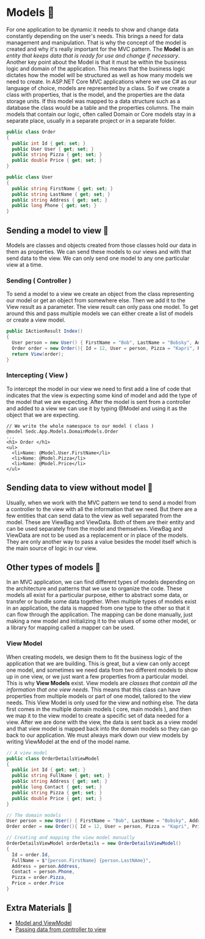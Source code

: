 # Models 🍦

For one application to be dynamic it needs to show and change data constantly depending on the user's needs. This brings a need for data management and manipulation. That is why the concept of the model is created and why it's really important for the MVC pattern. The **Model** is an _entity that keeps data that is ready for use and change if necessary_. Another key point about the Model is that it must be within the business logic and domain of the application. This means that the business logic dictates how the model will be structured as well as how many models we need to create. In ASP.NET Core MVC applications where we use C# as our language of choice, models are represented by a class. So if we create a class with properties, that is the model, and the properties are the data storage units. If this model was mapped to a data structure such as a database the class would be a table and the properties columns. The main models that contain our logic, often called Domain or Core models stay in a separate place, usually in a separate project or in a separate folder.

```csharp
public class Order
{
  public int Id { get; set; }
  public User User { get; set; }
  public string Pizza { get; set; }
  public double Price { get; set; }
}
```

```csharp
public class User
{
  public string FirstName { get; set; }
  public string LastName { get; set; }
  public string Address { get; set; }
  public long Phone { get; set; }
}
```

## Sending a model to view 🔹

Models are classes and objects created from those classes hold our data in them as properties. We can send these models to our views and with that send data to the view. We can only send one model to any one particular view at a time.

### Sending ( Controller )

To send a model to a view we create an object from the class representing our model or get an object from somewhere else. Then we add it to the View result as a parameter. The view result can only pass one model. To get around this and pass multiple models we can either create a list of models or create a view model.

```csharp
public IActionResult Index()
{
  User person = new User() { FirstName = "Bob", LastName = "Bobsky", Address = "Bob Street", Phone = 0800234234 };
  Order order = new Order(){ Id = 12, User = person, Pizza = "Kapri", Price = 10.5 };
  return View(order);
}
```

### Intercepting ( View )

To intercept the model in our view we need to first add a line of code that indicates that the view is expecting some kind of model and add the type of the model that we are expecting. After the model is sent from a controller and added to a view we can use it by typing @Model and using it as the object that we are expecting.

```csharp.cshtml
// We write the whole namespace to our model ( class )
@model Sedc.App.Models.DomainModels.Order
...
<h1> Order </h1>
<ul>
  <li>Name: @Model.User.FirstName</li>
  <li>Name: @Model.Pizza</li>
  <li>Name: @Model.Price</li>
</ul>
```

## Sending data to view without model 🔹

Usually, when we work with the MVC pattern we tend to send a model from a controller to the view with all the information that we need. But there are a few entities that can send data to the view as well separated from the model. These are ViewBag and ViewData. Both of them are their entity and can be used separately from the model and themselves. ViewBag and ViewData are not to be used as a replacement or in place of the models. They are only another way to pass a value besides the model itself which is the main source of logic in our view.


## Other types of models 🔹

In an MVC application, we can find different types of models depending on the architecture and patterns that we use to organize the code. These models all exist for a particular purpose, either to abstract some data, or transfer or bundle some data together. When multiple types of models exist in an application, the data is mapped from one type to the other so that it can flow through the application. The mapping can be done manually, just making a new model and initializing it to the values of some other model, or a library for mapping called a mapper can be used.

### View Model

When creating models, we design them to fit the business logic of the application that we are building. This is great, but a view can only accept one model, and sometimes we need data from two different models to show up in one view, or we just want a few properties from a particular model. This is why **View Models** exist. View models are _classes that contain all the information that one view needs_. This means that this class can have properties from multiple models or part of one model, tailored to the view needs. This View Model is only used for the view and nothing else. The data first comes in the multiple domain models ( core, main models ), and then we map it to the view model to create a specific set of data needed for a view. After we are done with the view, the data is sent back as a view model and that view model is mapped back into the domain models so they can go back to our application. We must always mark down our view models by writing ViewModel at the end of the model name.

```csharp
// A view model
public class OrderDetailsViewModel
{
  public int Id { get; set; }
  public string FullName { get; set; }
  public string Address { get; set; }
  public long Contact { get; set; }
  public string Pizza { get; set; }
  public double Price { get; set; }
}
```

```csharp
// The domain models
User person = new User() { FirstName = "Bob", LastName = "Bobsky", Address = "Bob Street", Phone = 0800234234 };
Order order = new Order(){ Id = 12, User = person, Pizza = "Kapri", Price = 10.5 };

// Creating and mapping the view model manually
OrderDetailsViewModel orderDetails = new OrderDetailsViewModel()
{
  Id = order.Id,
  FullName = $"{person.FirstName} {person.LastNAme}",
  Address = person.Address,
  Contact = person.Phone,
  Pizza = order.Pizza,
  Price = order.Price
}
```

## Extra Materials 📘

- [Model and ViewModel](https://www.tektutorialshub.com/asp-net-core/asp-net-core-model-and-viewmodel/)
- [Passing data from controller to view](https://www.tektutorialshub.com/asp-net-core/asp-net-core-passing-data-from-controller-to-view/)
